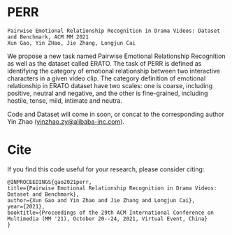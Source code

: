 # PERR
```
Pairwise Emotional Relationship Recognition in Drama Videos: Dataset and Benchmark, ACM MM 2021
Xun Gao, Yin ZHao, Jie Zhang, Longjun Cai
```
We propose a new task named Pairwise Emotional Relationship Recognition as well as the dataset called ERATO. The task of PERR is defined as identifying the category of emotional relationship between two interactive characters in a given video clip. The category definition of emotional relationship in ERATO dataset have two scales: one is coarse, including positive, neutral and negative, and the other is fine-grained, including hostile, tense, mild, intimate and neutra. 

Code and Dataset will come in soon, or concat to the corresponding author Yin Zhao (<yinzhao.zy@alibaba-inc.com>).


# Cite
If you find this code useful for your research, please consider citing:

```
@INPROCEEDINGS{gao2021perr,
title={Pairwise Emotional Relationship Recognition in Drama Videos: Dataset and Benchmark},
author={Xun Gao and Yin Zhao and Jie Zhang and Longjun Cai},
year={2021},
booktitle={Proceedings of the 29th ACM International Conference on Multimedia (MM '21), October 20--24, 2021, Virtual Event, China}
}
```
